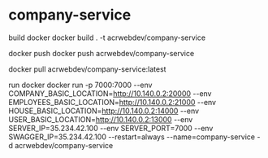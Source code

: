 # company-service

build docker
docker build . -t acrwebdev/company-service

docker push
docker push acrwebdev/company-service

docker pull acrwebdev/company-service:latest

run docker
docker run -p 7000:7000 --env COMPANY_BASIC_LOCATION=http://10.140.0.2:20000 --env EMPLOYEES_BASIC_LOCATION=http://10.140.0.2:21000 --env HOUSE_BASIC_LOCATION=http://10.140.0.2:14000 --env USER_BASIC_LOCATION=http://10.140.0.2:13000 --env SERVER_IP=35.234.42.100 --env SERVER_PORT=7000 --env SWAGGER_IP=35.234.42.100 --restart=always --name=company-service -d acrwebdev/company-service

